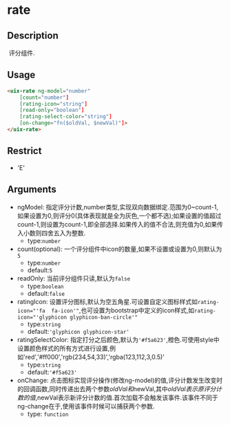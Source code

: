 # rate

## Description

 评分组件.

## Usage

``` html
<uix-rate ng-model="number"
    [count="number"]
    [rating-icon="string"]
    [read-only="boolean"]
    [rating-select-color="string"]
    [on-change="fn($oldVal, $newVal)"]>
</uix-rate>
```


## Restrict
- 'E'

## Arguments
- ngModel: 指定评分计数,number类型,实现双向数据绑定.范围为0~count-1,如果设置为0,则评分0(具体表现就是全为灰色,一个都不选);如果设置的值超过count-1,则设置为count-1,即全部选择.如果传入的值不合法,则充值为0,如果传入小数则四舍五入为整数.
    - type:`number`
- count(optional): 一个评分组件中icon的数量,如果不设置或设置为0,则默认为`5`
    - type:`number`
    - default:`5`
- readOnly: 当前评分组件只读,默认为`false`
    - type:`boolean`
    - default:`false`
- ratingIcon: 设置评分图标,默认为空五角星.可设置自定义图标样式如`rating-icon="'fa  fa-icon'"`,也可设置为bootstrap中定义的icon样式,如`rating-icon="'glyphicon glyphicon-ban-circle'"`
    - type:`string`
    - default:`'glyphicon glyphicon-star'`
- ratingSelectColor: 指定打分之后颜色,默认为`'#f5a623'`,橙色.可使用style中设置颜色样式的所有方式进行设置,例如'red','#ff000','rgb(234,54,33)','rgba(123,112,3,0.5)'
    - type:`string`
    - default:`'#f5a623'`
- onChange: 点击图标实现评分操作(修改ng-model)的值,评分计数发生改变时的回调函数,同时传递出去两个参数$oldVal和$newVal,其中$oldVal表示原评分计数的值,$newVal表示新评分计数的值.首次加载不会触发该事件.该事件不同于ng-change在于,使用该事件时候可以捕获两个参数.
    - type: `function`





